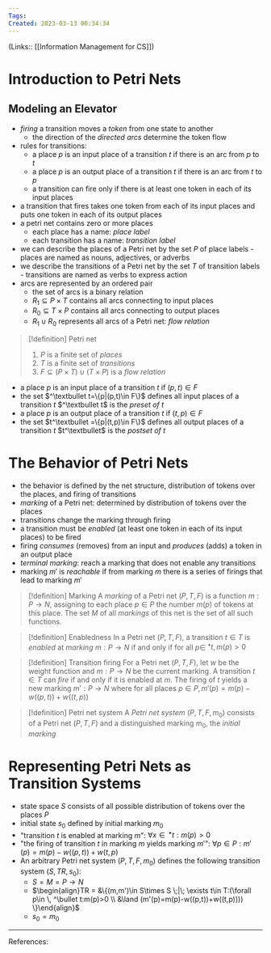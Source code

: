 ```yaml
---
Tags: 
Created: 2023-03-13 00:34:34
---
```

(Links:: [[Information Management for CS]])
# Introduction to Petri Nets
## Modeling an Elevator
- *firing* a transition moves a *token* from one state to another
	- the direction of the *directed arcs* determine the token flow
- rules for transitions:
	- a place $p$ is an input place of a transition $t$ if there is an arc from $p$ to $t$
	- a place $p$ is an output place of a transition $t$ if there is an arc from $t$ to $p$
	- a transition can fire only if there is at least one token in each of its input places
- a transition that fires takes one token from each of its input places and puts one token in each of its output places
- a petri net contains zero or more places
	- each place has a name: *place label*
	- each transition has a name: *transition label*
- we can describe the places of a Petri net by the set $P$ of place labels - places are named as nouns, adjectives, or adverbs
- we describe the transitions of a Petri net by the set $T$ of transition labels - transitions are named as verbs to express action
- arcs are represented by an ordered pair
	- the set of arcs is a binary relation
	- $R_1 \subseteq P \times T$ contains all arcs connecting to input places
	- $R_0 \subseteq T \times P$ contains all arcs connecting to output places
	- $R_1 \cup R_0$ represents all arcs of a Petri net: *flow relation*

> [!definition] Petri net
> 1. $P$ is a finite set of *places*
> 2. $T$ is a finite set of *transitions*
> 3. $F \subseteq (P \times T) \cup (T \times P)$ is a *flow relation*

- a place $p$ is an input place of a transition $t$ if $(p,t) \in F$
- the set $^\textbullet t=\{p|(p,t)\in F\}$ defines all input places of a transition $t$
  $^\textbullet t$ is the *preset of t*
- a place $p$ is an output place of a transition $t$ if $(t,p) \in F$
- the set $t^\textbullet =\{p|(t,p)\in F\}$ defines all output places of a transition $t$
  $t^\textbullet$ is the *postset of t*
# The Behavior of Petri Nets
- the behavior is defined by the net structure, distribution of tokens over the places, and firing of transitions
- *marking* of a Petri net: determined by distribution of tokens over the places
- transitions change the marking through firing
- a transition must be *enabled* (at least one token in each of its input places) to be fired
- firing *consumes* (removes) from an input and *produces* (adds) a token in an output place
- *terminal marking*: reach a marking that does not enable any transitions
- marking $m'$ is *reachable* if from marking $m$ there is a series of firings that lead to marking $m'$

> [!definition] Marking
> A *marking* of a Petri net $(P,T,F)$ is a function $m:P\rightarrow N$, assigning to each place $p \in P$ the number $m(p)$ of tokens at this place. The set $M$ of all *markings* of this net is the set of all such functions.

> [!definition] Enabledness
> In a Petri net $(P,T,F)$, a transition $t \in T$ is *enabled* at *marking* $m:P\rightarrow N$ if and only if for all $p \in$ $^\bullet t, m(p)>0$

> [!definition] Transition firing
> For a Petri net $(P,T,F)$, let $w$ be the weight function and $m:P\rightarrow N$ be the current marking. A transition $t \in T$ can *fire* if and only if it is enabled at $m$. The firing of $t$ yields a new marking $m':P\rightarrow N$ where for all places $p\in P,m'(p)=m(p)-w((p,t))+w((t,p))$

> [!definition] Petri net system
> A *Petri net system* $(P,T,F,m_0)$ consists of a Petri net $(P,T,F)$ and a distinguished marking $m_0$, the *initial marking*

# Representing Petri Nets as Transition Systems
- state space $S$ consists of all possible distribution of tokens over the places $P$
- initial state $s_0$ defined by initial marking $m_0$
- "transition $t$ is enabled at marking $m$": $\forall x \in \,^\bullet t:m(p)>0$
- "the firing of transition $t$ in marking $m$ yields marking $m'$": $\forall p\in P:m'(p)=m(p)-w((p,t))+w(t,p)$
- An arbitrary Petri net system $(P,T,F,m_0)$ defines the following transition system $(S,TR,s_0)$:
	- $S=M=P\to N$
	- $\begin{align}TR = &\{(m,m')\in S\times S \;|\; \exists t\in T:(\forall p\in \, ^\bullet t:m(p)>0 \\ &\land (m'(p)=m(p)-w((p,t))+w((t,p)))) \}\end{align}$
	- $s_0=m_0$

---
References: